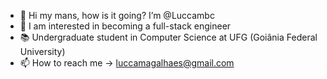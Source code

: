 - 👋 Hi my mans, how is it going? I’m @Luccambc
- 🚀 I am interested in becoming a full-stack engineer
- 📚 Undergraduate student in Computer Science at UFG (Goiânia Federal University)
- 📫 How to reach me -> luccamagalhaes@gmail.com

<!---
Luccambc/Luccambc is a ✨ special ✨ repository because its `README.md` (this file) appears on your GitHub profile.
You can click the Preview link to take a look at your changes.
--->
